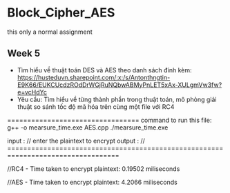 # Block_Cipher_AES
this only a normal assignment 

## Week 5
- Tìm hiểu về thuật toán DES và AES theo danh sách đính kèm: https://husteduvn.sharepoint.com/:x:/s/Antonthngtin-E9K66/EUKCUcdzROdDrWGjRuNQbwABMyPnLET5xAx-XULgmVw3fw?e=vcHdYc
- Yêu cầu: Tìm hiểu về từng thành phần trong thuật toán, mô phỏng giải thuật so sánh tốc độ mã hóa trên cùng một file với RC4  

=================================
command to run this file: 
    g++ -o mearsure_time.exe AES.cpp
    ./mearsure_time.exe 

input : // enter the plaintext to encrypt 
output : 
// ==================================================================================

//RC4 - Time taken to encrypt plaintext: 0.19502 miliseconds

//AES - Time taken to encrypt plaintext: 4.2066 miliseconds